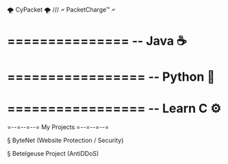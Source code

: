 🌪️ CyPacket 🌪️ /// 🗲 PacketCharge™ 🗲

===============
-- Java ☕
===============

=================
-- Python 🐍
=================

=================
-- Learn C ⚙️
=================

=--=--=--= My Projects =--=--=--=

§ ByteNet (Website Protection / Security)

§ Betelgeuse Project (AntiDDoS)

